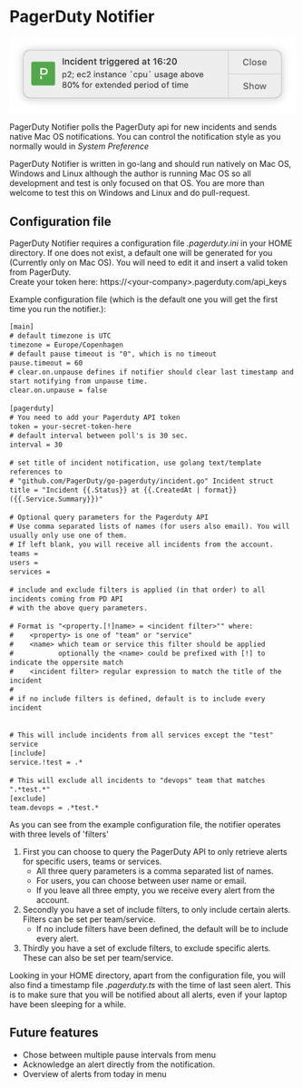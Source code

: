 # PagerDuty Notifier

![Alert](assets/alert.png)

PagerDuty Notifier polls the PagerDuty api for new incidents and sends native Mac OS notifications.
You can control the notification style as you normally would in _System Preference_

PagerDuty Notifier is written in go-lang and should run natively on Mac OS, Windows and Linux
although the author is running Mac OS so all development and test is only focused on that OS.
You are more than welcome to test this on Windows and Linux and do pull-request.

## Configuration file

PagerDuty Notifier requires a configuration file _.pagerduty.ini_ in your HOME directory.
If one does not exist, a default one will be generated for you (Currently only on Mac OS).
You will need to edit it and insert a valid token from PagerDuty.  
Create your token here: https://&lt;your-company&gt;.pagerduty.com/api_keys

Example configuration file (which is the default one you will get the first time you run the notifier.):

```
[main]
# default timezone is UTC
timezone = Europe/Copenhagen
# default pause timeout is "0", which is no timeout
pause.timeout = 60
# clear.on.unpause defines if notifier should clear last timestamp and start notifying from unpause time.
clear.on.unpause = false

[pagerduty]
# You need to add your Pagerduty API token
token = your-secret-token-here
# default interval between poll's is 30 sec.
interval = 30

# set title of incident notification, use golang text/template references to
# "github.com/PagerDuty/go-pagerduty/incident.go" Incident struct
title = "Incident {{.Status}} at {{.CreatedAt | format}} ({{.Service.Summary}})"

# Optional query parameters for the Pagerduty API
# Use comma separated lists of names (for users also email). You will usually only use one of them.
# If left blank, you will receive all incidents from the account.
teams =
users =
services =

# include and exclude filters is applied (in that order) to all incidents coming from PD API
# with the above query parameters.

# Format is "<property.[!]name> = <incident filter>"" where:
#    <property> is one of "team" or "service"
#    <name> which team or service this filter should be applied
#           optionally the <name> could be prefixed with [!] to indicate the oppersite match
#    <incident filter> regular expression to match the title of the incident
#
# if no include filters is defined, default is to include every incident


# This will include incidents from all services except the "test" service
[include]
service.!test = .*

# This will exclude all incidents to "devops" team that matches ".*test.*"
[exclude]
team.devops = .*test.*
```

As you can see from the example configuration file, the notifier operates with three levels of 'filters'

1. First you can choose to query the PagerDuty API to only retrieve alerts for specific users, teams or services.
   - All three query parameters is a comma separated list of names.
   - For users, you can choose between user name or email.
   - If you leave all three empty, you we receive every alert from the account.
2. Secondly you have a set of include filters, to only include certain alerts. Filters can be set per team/service.
   - If no include filters have been defined, the default will be to include every alert.
3. Thirdly you have a set of exclude filters, to exclude specific alerts. These can also be set per team/service.

Looking in your HOME directory, apart from the configuration file, you will also find a timestamp file _.pagerduty.ts_
with the time of last seen alert. This is to make sure that you will be notified about all alerts, even if your laptop have been sleeping for a while.

## Future features

- Chose between multiple pause intervals from menu
- Acknowledge an alert directly from the notification.
- Overview of alerts from today in menu

